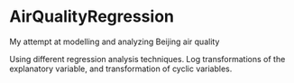 # AirQualityRegression
My attempt at modelling and analyzing Beijing air quality

Using different regression analysis techniques. Log transformations of the explanatory variable, and transformation of cyclic variables. 
